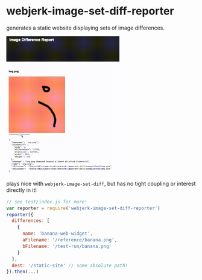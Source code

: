 # webjerk-image-set-diff-reporter

generates a static website displaying sets of image differences.

<img width="300px" src="https://raw.githubusercontent.com/cdaringe/webjerk-image-set-diff-reporter/master/img/example.gif" />

plays nice with `webjerk-image-set-diff`, but has no tight coupling or interest directly in it!

```js
// see test/index.js for more!
var reporter = require('webjerk-image-set-diff-reporter')
reporter({
  differences: [
    {
      name: 'banana-web-widget',
      aFilename: '/reference/banana.png',
      bFilename: '/test-run/banana.png'
    }
  ],
  dest: '/static-site' // some absolute path!
}).then(...)
```
